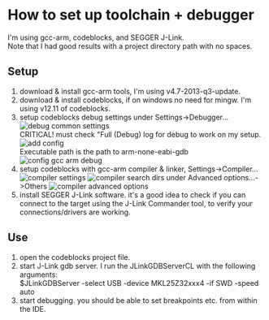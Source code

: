 How to set up toolchain + debugger
=====
I'm using gcc-arm, codeblocks, and SEGGER J-Link.  
Note that I had good results with a project directory path with no spaces.

Setup
-----
1. download & install gcc-arm tools, I'm using v4.7-2013-q3-update.
2. download & install codeblocks, if on windows no need for mingw. I'm using v12.11 of codeblocks.
3. setup codeblocks debug settings under Settings->Debugger...
![debug common settings](https://raw.github.com/noahp/kl2_qfn_breakout/master/sw/docs/debug_common.png)  
CRITICAL! must check "Full (Debug) log for debug to work on my setup.  
![add config](https://raw.github.com/noahp/kl2_qfn_breakout/master/sw/docs/gdb_debug.png)  
Executable path is the path to arm-none-eabi-gdb  
![config gcc arm debug](https://raw.github.com/noahp/kl2_qfn_breakout/master/sw/docs/gdb_debug_cfg.png)
4. setup codeblocks with gcc-arm compiler & linker, Settings->Compiler...
![compiler settings](https://raw.github.com/noahp/kl2_qfn_breakout/master/sw/docs/compiler_cfg.png)
![compiler search dirs](https://raw.github.com/noahp/kl2_qfn_breakout/master/sw/docs/compiler_cfg_search.png)
under Advanced options...->Others
![compiler advanced options](https://raw.github.com/noahp/kl2_qfn_breakout/master/sw/docs/compiler_adv.png)
5. install SEGGER J-Link software. it's a good idea to check if you can connect to the target using the J-Link Commander tool, to verify your connections/drivers are working.

Use
-----
1. open the codeblocks project file.
2. start J-Link gdb server. I run the JLinkGDBServerCL with the following arguments:  
$JLinkGDBServer -select USB -device MKL25Z32xxx4 -if SWD -speed auto
3. start debugging. you should be able to set breakpoints etc. from within the IDE.
